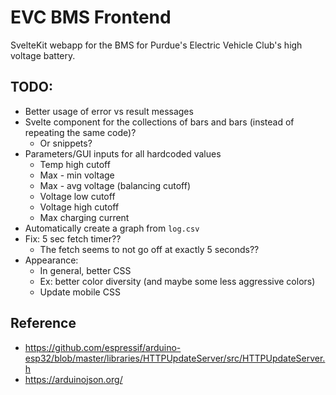 # EVC BMS Frontend

SvelteKit webapp for the BMS for Purdue's Electric Vehicle Club's high voltage battery.

## TODO:

- Better usage of error vs result messages
- Svelte component for the collections of bars and bars (instead of repeating the same code)?
	- Or snippets?
- Parameters/GUI inputs for all hardcoded values
	- Temp high cutoff
	- Max - min voltage
	- Max - avg voltage (balancing cutoff)
	- Voltage low cutoff
	- Voltage high cutoff
	- Max charging current
- Automatically create a graph from `log.csv`
- Fix: 5 sec fetch timer??
	- The fetch seems to not go off at exactly 5 seconds??
- Appearance:
	- In general, better CSS
	- Ex: better color diversity (and maybe some less aggressive colors)
	- Update mobile CSS

## Reference

- https://github.com/espressif/arduino-esp32/blob/master/libraries/HTTPUpdateServer/src/HTTPUpdateServer.h
- https://arduinojson.org/